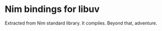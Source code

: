 # Nim bindings for libuv

Extracted from Nim standard library. It compiles. Beyond that, adventure.
